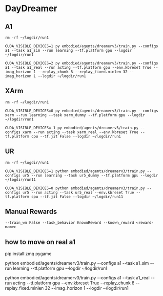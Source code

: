 # DayDreamer

## A1

```
rm -rf ~/logdir/run1
```

```
CUDA_VISIBLE_DEVICES=1 py embodied/agents/dreamerv3/train.py --configs a1 --task a1_sim --run learning --tf.platform gpu --logdir ~/logdir/run1
```

```
CUDA_VISIBLE_DEVICES=2 py embodied/agents/dreamerv3/train.py --configs a1 --task a1_real --run acting --tf.platform gpu --env.kbreset True --imag_horizon 1 --replay_chunk 8 --replay_fixed.minlen 32 --imag_horizon 1 --logdir ~/logdir/run1
```

## XArm

```
rm -rf ~/logdir/run1
```

```
CUDA_VISIBLE_DEVICES=0 py embodied/agents/dreamerv3/train.py --configs xarm --run learning --task xarm_dummy --tf.platform gpu --logdir ~/logdir/run1
```

```
CUDA_VISIBLE_DEVICES=-1 py embodied/agents/dreamerv3/train.py --configs xarm --run acting --task xarm_real --env.kbreset True --tf.platform cpu --tf.jit False --logdir ~/logdir/run1
```

## UR

```
rm -rf ~/logdir/run1
```

```
CUDA_VISIBLE_DEVICES=1 python embodied/agents/dreamerv3/train.py --configs ur5 --run learning --task ur5_dummy --tf.platform gpu --logdir ~/logdir/run11
```

```
CUDA_VISIBLE_DEVICES=0 python embodied/agents/dreamerv3/train.py --configs ur5 --run acting --task ur5_real --env.kbreset True --tf.platform cpu --tf.jit False --logdir ~/logdir/run11
```

## Manual Rewards

```
--train_wm False --task_behavior KnownReward --known_reward <reward-name>
```



## how to move on real a1

pip install zmq pygame 

python embodied/agents/dreamerv3/train.py  --configs a1 --task a1_sim --run learning --tf.platform gpu --logdir ~/logdir/run1

python embodied/agents/dreamerv3/train.py --configs a1 --task a1_real --run acting --tf.platform gpu --env.kbreset True --replay_chunk 8 --replay_fixed.minlen 32 --imag_horizon 1 --logdir ~/logdir/run1
